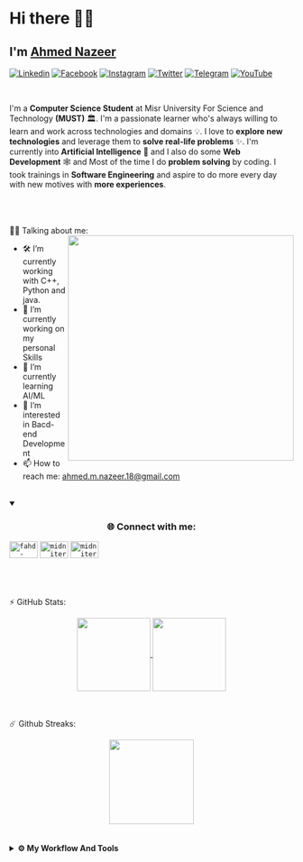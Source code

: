 <!-- ### Hi there 👋 -->
<!--
**a7mednazeer/a7mednazeer** is a ✨ _special_ ✨ repository because its `README.md` (this file) appears on your GitHub profile.

Here are some ideas to get you started:

- 🔭 I’m currently working on ...
- 🌱 I’m currently learning ...
- 👯 I’m looking to collaborate on ...
- 🤔 I’m looking for help with ...
- 💬 Ask me about ...
- 📫 How to reach me: ...
- 😄 Pronouns: ...
- ⚡ Fun fact: ...
-->


<!-- <div align="center">
  <img align="center" height="130em" src="https://github-readme-stats-khaki-six.vercel.app//api?username=ahmednazeer&count_private=true&show_icons=true&theme=dark&hide=prs,issues&include_all_commits=true" /> </a> -->
  
<!--   <img src="https://media2.giphy.com/media/qgQUggAC3Pfv687qPC/giphy.gif?cid=ecf05e47tlgu6ruohynph3m6pcgukzjqzvkdx6s05bvslib7&rid=giphy.gif&ct=g" style="max-width: 100%;" alt="Welcome to my Github Profile" /> -->

<!-- <h1 align="center">~ <img src="https://raw.githubusercontent.com/MartinHeinz/MartinHeinz/master/wave.gif" width="30px" height="30px"> Hi there, I am [Ahmed Nazeer](https://github.com/a7mednazeer)</h1> -->

# Hi there 👋🏻
## I'm [Ahmed Nazeer ](https://github.com/a7mednazeer)	

[![Linkedin](https://img.shields.io/badge/LinkedIn-0077B5?style=for-the-badge&logo=linkedin&logoColor=white)](https://www.linkedin.com/in/a7med-nazeer/)
[![Facebook](https://img.shields.io/badge/Facebook-1877F2?style=for-the-badge&logo=facebook&logoColor=white)](https://www.facebook.com/a7mad.nazeer/)
[![Instagram](https://img.shields.io/badge/Instagram-E4405F?style=for-the-badge&logo=instagram&logoColor=white)](https://www.instagram.com/a7med_nazeer/)
[![Twitter](https://img.shields.io/badge/Twitter-1DA1F2?style=for-the-badge&logo=twitter&logoColor=white)](https://twitter.com/a7med_nazeer)
[![Telegram](https://img.shields.io/badge/Telegram-3A76F0?style=for-the-badge&logo=telegram&logoColor=white)](https://t.me/a7med_nazeer)
[![YouTube](https://img.shields.io/badge/YouTube-FF0000?style=for-the-badge&logo=youtube&logoColor=white)](https://www.youtube.com/channel/UC0zNgCmEE7tZ5E1fql4FYEg)
<!-- [![Discord](https://img.shields.io/badge/Discord-7289DA?style=for-the-badge&logo=discord&logoColor=whit)](https://discord.com/channels/@me) -->
<!-- [![GitHub](https://img.shields.io/badge/GitHub-100000?style=for-the-badge&logo=github&logoColor=white)](https://github.com/a7mednazeer) -->
<!-- [![Snapchat](https://img.shields.io/badge/Snapchat-FFFC00?style=for-the-badge&logo=snapchat&logoColor=white)]() -->
<br>

I'm a **Computer Science Student** at Misr University For Science and Technology **(MUST)** 🏛. I'm a passionate learner who's always willing to learn and work across technologies and domains 💡. I love to **explore new technologies** and leverage them to **solve real-life problems** ✨. I'm currently into **Artificial Intelligence** 🤖 and I also do some **Web Development** 🕸️ and Most of the time I do **problem solving** by coding. I took trainings in **Software Engineering** and aspire to do more every day with new motives with **more experiences**.
<br><br><br><br>


👨‍💻 Talking about me:  
<img align="right" width="400" alt="" src="https://images.squarespace-cdn.com/content/v1/5769fc401b631bab1addb2ab/1541580611624-TE64QGKRJG8SWAIUS7NS/coding-freak.gif" />


- 🛠 I’m currently working with C++, Python and java.
- 🔭 I’m currently working on my personal Skills 
- 🌱 I’m currently learning AI/ML
- 👀 I’m interested in Bacd-end Development 
- 📫 How to reach me: ahmed.m.nazeer.18@gmail.com
  
  
<br> 
<div>
<details open><summary><h3 align="center">🌐 Connect with me:</h3></summary>
<code><a href="https://www.linkedin.com/in/a7med-nazeer/" target="_blank"><img src="https://raw.githubusercontent.com/rahuldkjain/github-profile-readme-generator/master/src/images/icons/Social/linked-in-alt.svg" alt="fahd-seddik" height="30" width="50" /></a></code>
<code><a href="https://codeforces.com/profile/a7med_nazeer" target="blank"><img src="https://raw.githubusercontent.com/rahuldkjain/github-profile-readme-generator/master/src/images/icons/Social/codeforces.svg" alt="midniterayz" height="30" width="50" /></a></code>
<code><a href="https://leetcode.com/a7med_nazeer/" target="blank"><img src="https://raw.githubusercontent.com/rahuldkjain/github-profile-readme-generator/master/src/images/icons/Social/leet-code.svg" alt="midniterayz" height="30" width="50" /></a></code>
<!-- <code><a href="https://www.hackerrank.com/EyadAlmallah" target="blank"><img src="https://raw.githubusercontent.com/rahuldkjain/github-profile-readme-generator/master/src/images/icons/Social/hackerrank.svg" alt="fahd_seddik02" height="30" width="40" /></a></code>	 -->
 </details>
</div>
 <br>
 <br>
 <br>
  
⚡ GitHub Stats:
<div align="center">
<a href="https://github.com/a7mednazeer">
  <img align="center" height="130em" src="https://github-readme-stats-khaki-six.vercel.app//api?username=a7mednazeer&count_private=true&show_icons=true&theme=dark&hide=prs,issues&include_all_commits=true" />
</a>
<a href="https://github.com/a7mednazeer">
  <img align="center" height="130em" src="https://github-readme-stats-khaki-six.vercel.app//api/top-langs/?username=a7mednazeer&layout=compact&theme=dark&langs_count=6&exclude_repo=Deep-Learning-Specialization-Coursera,MachineLearning-StanfordOnline,CS50AI,kaggle,MLH-GHW-Video-Game&hide=html,Jupyter%20Notebook,makefile,css,makefile,Roff" />
</a>
</div>
<br>
<br>
  
  
☄️ Github Streaks:
<div align="center">
<a href="https://github.com/a7mednazeer">
<img align="center" height="150em" src="http://github-readme-streak-stats.herokuapp.com?user=a7mednazeer&theme=dark&date_format=M%20j%5B%2C%20Y%5D" />
</a>
</div>
<br>
<br>

<details>	
<br><br>	
<summary><b>⚙️ My Workflow And Tools</b></summary>
  	<ul>
  	  <li><b>OS:</b> Windows 11</li>
	    <li><b>Laptop: </b> Lenovo Legion 5 </li>
	    <li><b>PC: </b> Intel Core I7, 16GB Ram, GTX 1660 TI </li>
  	  <li><b>Browser: </b> Microsoft Edge </li>
	    <li><b>Code Editor:</b> VS CODE </li>
	  </ul>	
</details>
<br>
